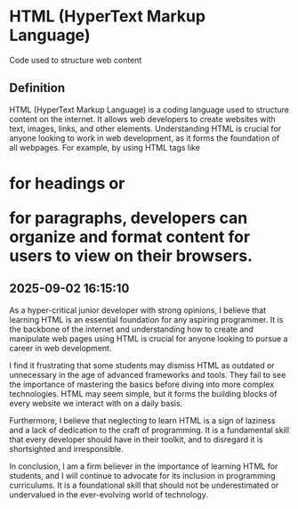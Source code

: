 # HTML (HyperText Markup Language)

Code used to structure web content

## Definition
HTML (HyperText Markup Language) is a coding language used to structure content on the internet. It allows web developers to create websites with text, images, links, and other elements. Understanding HTML is crucial for anyone looking to work in web development, as it forms the foundation of all webpages. For example, by using HTML tags like <h1> for headings or <p> for paragraphs, developers can organize and format content for users to view on their browsers.

## 2025-09-02 16:15:10
As a hyper-critical junior developer with strong opinions, I believe that learning HTML is an essential foundation for any aspiring programmer. It is the backbone of the internet and understanding how to create and manipulate web pages using HTML is crucial for anyone looking to pursue a career in web development.

I find it frustrating that some students may dismiss HTML as outdated or unnecessary in the age of advanced frameworks and tools. They fail to see the importance of mastering the basics before diving into more complex technologies. HTML may seem simple, but it forms the building blocks of every website we interact with on a daily basis.

Furthermore, I believe that neglecting to learn HTML is a sign of laziness and a lack of dedication to the craft of programming. It is a fundamental skill that every developer should have in their toolkit, and to disregard it is shortsighted and irresponsible.

In conclusion, I am a firm believer in the importance of learning HTML for students, and I will continue to advocate for its inclusion in programming curriculums. It is a foundational skill that should not be underestimated or undervalued in the ever-evolving world of technology.
